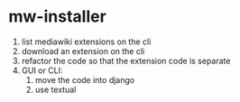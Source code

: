 # mw-installer


1. list mediawiki extensions on the cli
2. download an extension on the cli
3. refactor the code so that the extension code is separate
4. GUI or CLI:
	1. move the code into django
  	2. use textual

